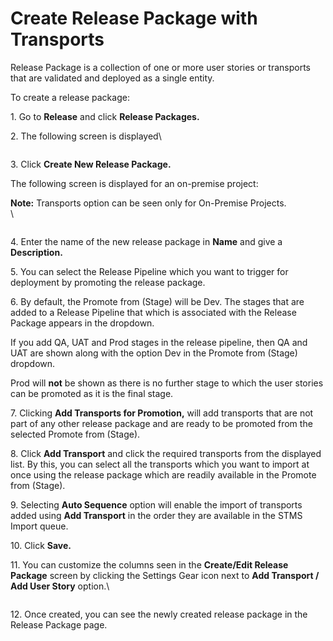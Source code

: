 # Create Release Package with Transports

Release Package is a collection of one or more user stories or transports that are validated and deployed as a single entity.

To create a release package:

1\. Go to **Release** and click **Release Packages.**

2\. The following screen is displayed\


<figure><img src="https://www.docs.releaseowl.com/assets/img/create-release-package-with-user-stories-1.jpg" alt=""><figcaption></figcaption></figure>

3\. Click **Create New Release Package.**

The following screen is displayed for an on-premise project:

**Note:** Transports option can be seen only for On-Premise Projects.\
\


<figure><img src="https://www.docs.releaseowl.com/assets/img/create-release-package-with-user-stories-4.jpg" alt=""><figcaption></figcaption></figure>

4\. Enter the name of the new release package in **Name** and give a **Description.**

5\. You can select the Release Pipeline which you want to trigger for deployment by promoting the release package.

6\. By default, the Promote from (Stage) will be Dev. The stages that are added to a Release Pipeline that which is associated with the Release Package appears in the dropdown.

If you add QA, UAT and Prod stages in the release pipeline, then QA and UAT are shown along with the option Dev in the Promote from (Stage) dropdown.

Prod will **not** be shown as there is no further stage to which the user stories can be promoted as it is the final stage.

7\. Clicking **Add Transports for Promotion,** will add transports that are not part of any other release package and are ready to be promoted from the selected Promote from (Stage).

8\. Click **Add Transport** and click the required transports from the displayed list. By this, you can select all the transports which you want to import at once using the release package which are readily available in the Promote from (Stage).

9\. Selecting **Auto Sequence** option will enable the import of transports added using **Add Transport** in the order they are available in the STMS Import queue.

10\. Click **Save.**

11\. You can customize the columns seen in the **Create/Edit Release Package** screen by clicking the Settings Gear icon next to **Add Transport / Add User Story** option.\


<figure><img src="https://www.docs.releaseowl.com/assets/img/create-release-package-with-user-stories-5.jpg" alt=""><figcaption></figcaption></figure>

12\. Once created, you can see the newly created release package in the Release Package page.
